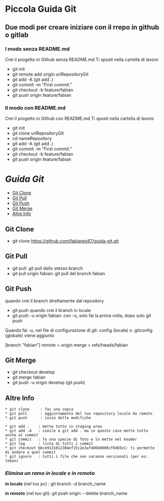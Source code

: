 # **Piccola Guida Git**

## Due modi per creare iniziare con il rrepo in github o gitlab

### I modo senza README.md

Crei il progetto in Github senza README.md
Ti sposti nella cartella di lavoro

* git init
* git remote add origin urlRepositoryGit
* git add -A (git add .)
* git commit -m "First commit."
* git checkout -b feature/fabian
* git push origin feature/fabian

### II modo con README.md

Crei il progetto in Github con README.md
Ti sposti nella cartella di lavoro
* git init
* git clone urlRepositoryGit
* cd nameRepository
* git add -A (git add .)
* git commit -m "First commit."
* git checkout -b feature/fabian
* git push origin feature/fabian 


# **_Guida Git_**

  - [Git Clone](#git-clone)
  - [Git Pull](#git-pull)
  - [Git Push](#git-push)
  - [Git Merge](#git-merge)
  - [Altre Info](#altre-info)


## Git Clone
- git clone https://github.com/fabianex87/guida-git.git

## Git Pull
- git pull: git pull dello stesso branch
- git pull origin fabian: git pull del branch fabian

## Git Push
quando crei il branch direttamente dal repository
- git push
quando crei il branch in locale
- git push -u origin fabian: con -u, solo fai la prima volta, dopo solo git push

Quando fai  -u, nel file di configurazione di git: config (locale) o .gitconfig (globale) viene aggiunto

[branch "fabian"]
	remote = origin
	merge = refs/heads/fabian

## Git Merge

- git checkout develop
- git merge fabian 
- git push -u origin develop (git push)

## Altre Info
```
* git clone	    : fai una copia
* git pull		: aggiornamento del tuo repository locale da remoto
* git push		: invio delle modifiche 

* git add .    : mette tutto in staging area
* git add -A   : simile a git add . ma in questo caso mette tutto anche al commit
* git commit   : fa una specie di foto e lo mette nel header
* git log      : lista di tutti i commit
* git checkout bbce9131012384ef15c2e3af406b8000cf0465e1: ti permette di andare a quel commit
* git ignore   : tutti i file che non saranno versionati (per es: token)
```

### **_Elimina un ramo in locale e in remoto_**

**in locale** (nel tuo pc) : git branch -d branch_name

**in remoto** (nel tuo git): git push origin --delete branch_name
